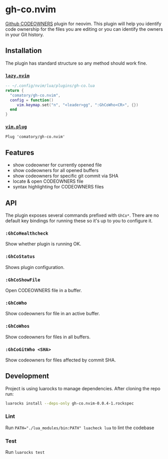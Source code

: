 # gh-co.nvim

[Github CODEOWNERS](https://docs.github.com/en/repositories/managing-your-repositorys-settings-and-features/customizing-your-repository/about-code-owners) plugin for neovim. This plugin will help you identify code ownership for the files you are editing or you can identify the owners in your Git history.

## Installation

The plugin has standard structure so any method should work fine.

### [`lazy.nvim`](https://github.com/folke/lazy.nvim)

```lua
-- ~/.config/nvim/lua/plugins/gh-co.lua
return {
  "comatory/gh-co.nvim",
  config = function()
     vim.keymap.set("n", "<leader>gg", ":GhCoWho<CR>", {})
  end
}
```

### [`vim.plug`](https://github.com/junegunn/vim-plug)

`Plug 'comatory/gh-co.nvim'`

## Features

* show codeowner for currently opened file
* show codeowners for all opened buffers
* show codeowners for specific git commit via SHA
* locate & open CODEOWNERS file
* syntax highlighting for CODEOWNERS files

## API

The plugin exposes several commands prefixed with `GhCo*`. There are no default key bindings for running these so it's up to you to configure it.

### `:GhCoHealthcheck`

Show whether plugin is running OK.

### `:GhCoStatus`

Shows plugin configuration.

### `:GhCoShowFile`

Open CODEOWNERS file in a buffer.

### `:GhCoWho`

Show codeowners for file in an active buffer.

### `:GhCoWhos`

Show codeowners for files in all buffers.

### `:GhCoGitWho <SHA>`

Show codeowners for files affected by commit SHA.

## Development

Project is using luarocks to manage dependencies. After cloning the repo run:

```bash
luarocks install --deps-only gh-co.nvim-0.0.4-1.rockspec
```

### Lint

Run `PATH="./lua_modules/bin:PATH" luacheck lua` to lint the codebase

### Test

Run `luarocks test`
